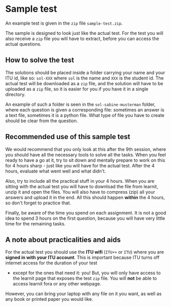 # Sample test

An example test is given in the `zip` file `sample-test.zip`.

The sample is designed to look just like the actual test.
For the test you will also receive a `zip` file you will have to extract,
before you can access the actual questions.

## How to solve the test
The solutions should be placed inside a folder carrying your name and your
ITU id, like so: `sol-XXX` where `sol` is the name and `XXX` is the
student id.
The actual test will be downloaded as a `zip` file, and the solution will have
to be uploaded as a `zip` file, so it is easier for you if you have it in
a single directory. 

An example of such a folder is seen in the `sol-sabine-musterman` folder, where
each question is given a corresponding file: sometimes an answer is a text file,
sometimes it is a python file. 
What type of file you have to create should be clear from the question.

## Recommended use of this sample test

We would recommend that you only look at this after the 9th session, where
you should have all the necessary tools to solve all the tasks.
When you feel ready to have a go at it, try to sit down and mentally prepare to
work on this for 4 hours sharp - just like you will have for the actual test.
After the 4 hours, evaluate what went well and what didn't.

Also, try to include all the practical stuff in your 4 hours.
When you are sitting with the actual test you will have to download the file from
learnit, unzip it and open the files. You will also have to compress (zip) all your
answers and upload it in the end.
All this should happen **within** the 4 hours, so don't forget to practice that.

Finally, be aware of the time you spend on each assignment.
It is not a good idea to spend 3 hours on the first question, because you will
have very little time for the remaining tasks.

## A note about practicalities and aids

For the actual test you should use the **ITU wifi** (`ITU++` or `ITU`) where you are
**signed in with your ITU account**. 
This is important because ITU turns off internet access for the duration of your test
- except for the ones that need it: you!
But, you will only have access to the learnit page that exposes the test `zip` file. 
You will **not** be able to access learnit fora or any other webpage.

However, you can bring your laptop with any file on it you want, as well as any book
or printed paper you would like.
